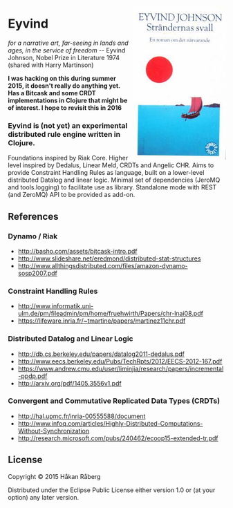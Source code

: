 [<img width="215" src="https://github.com/hraberg/eyvind/raw/master/strandernas-svall.jpg" alt="Return to Ithaca" title="Return to Ithaca" align="right" />](https://en.wikipedia.org/wiki/Eyvind_Johnson)

# Eyvind

*for a narrative art, far-seeing in lands and ages, in the service of freedom*
-- Eyvind Johnson, Nobel Prize in Literature 1974 (shared with Harry Martinson)

**I was hacking on this during summer 2015, it doesn't really do anything yet. Has a Bitcask and some CRDT implementations in Clojure that might be of interest. I hope to revisit this in 2016**


### Eyvind is (not yet) an experimental distributed rule engine written in Clojure.

Foundations inspired by Riak Core. Higher level inspired by Dedalus, Linear Meld, CRDTs and Angelic CHR. Aims to provide Constraint Handling Rules as language, built on a lower-level distributed Datalog and linear logic. Minimal set of dependencies (JeroMQ and tools.logging) to facilitate use as library. Standalone mode with REST (and ZeroMQ) API to be provided as add-on.


## References

### Dynamo / Riak

* http://basho.com/assets/bitcask-intro.pdf
* http://www.slideshare.net/eredmond/distributed-stat-structures
* http://www.allthingsdistributed.com/files/amazon-dynamo-sosp2007.pdf

### Constraint Handling Rules

* http://www.informatik.uni-ulm.de/pm/fileadmin/pm/home/fruehwirth/Papers/chr-lnai08.pdf
* https://lifeware.inria.fr/~tmartine/papers/martinez11chr.pdf

### Distributed Datalog and Linear Logic

* http://db.cs.berkeley.edu/papers/datalog2011-dedalus.pdf
* http://www.eecs.berkeley.edu/Pubs/TechRpts/2012/EECS-2012-167.pdf
* https://www.andrew.cmu.edu/user/liminjia/research/papers/incremental-ppdp.pdf
* http://arxiv.org/pdf/1405.3556v1.pdf

### Convergent and Commutative Replicated Data Types (CRDTs)

* http://hal.upmc.fr/inria-00555588/document
* http://www.infoq.com/articles/Highly-Distributed-Computations-Without-Synchronization
* http://research.microsoft.com/pubs/240462/ecoop15-extended-tr.pdf


## License

Copyright © 2015 Håkan Råberg

Distributed under the Eclipse Public License either version 1.0 or (at
your option) any later version.
